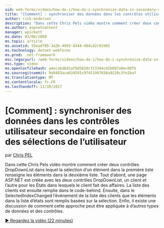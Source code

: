 ```yaml
---
uid: web-forms/videos/how-do-i/how-do-i-synchronize-data-in-secondary-user-controls-based-upon-user-selections
title: "[Comment] : synchroniser des données dans les contrôles utilisateur secondaire en fonction des sélections de l’utilisateur | Documents Microsoft"
author: rick-anderson
description: "Dans cette Chris Pels vidéo montre comment créer deux contrôles DropDownList dans lequel la sélection d’un élément dans la première liste renseigne les éléments dans la deuxième liste. Premier..."
ms.author: aspnetcontent
manager: wpickett
ms.date: 03/06/2009
ms.topic: article
ms.assetid: 55eadf85-3a2b-4993-8444-494cd2c92d65
ms.technology: dotnet-webforms
ms.prod: .net-framework
msc.legacyurl: /web-forms/videos/how-do-i/how-do-i-synchronize-data-in-secondary-user-controls-based-upon-user-selections
msc.type: video
ms.openlocfilehash: a4ecabd641af9d5810cf23344c42b097a0ec00f6
ms.sourcegitcommit: 9a9483aceb34591c97451997036a9120c3fe2baf
ms.translationtype: MT
ms.contentlocale: fr-FR
ms.lasthandoff: 11/10/2017
---
```

<a name="how-do-i-synchronize-data-in-secondary-user-controls-based-upon-user-selections"></a>[Comment] : synchroniser des données dans les contrôles utilisateur secondaire en fonction des sélections de l’utilisateur
====================
par [Chris PEL](https://twitter.com/chrispels)

Dans cette Chris Pels vidéo montre comment créer deux contrôles DropDownList dans lequel la sélection d’un élément dans la première liste renseigne les éléments dans la deuxième liste. Tout d’abord, une page ASP.NET est créée avec les deux contrôles DropDownList, un client et l’autre pour les États dans lesquels le client fait des affaires. La liste des clients est ensuite remplie dans le code-behind. Ensuite, dans le SelectedIndexChanged l’événement de la liste des clients que les éléments dans la liste d’états sont remplis basées sur la sélection. Enfin, il existe une discussion de comment cette approche peut être appliquée à d’autres types de données et des contrôles.

[&#9654; Regardez la vidéo (22 minutes)](https://channel9.msdn.com/Blogs/ASP-NET-Site-Videos/how-do-i-synchronize-data-in-secondary-user-controls-based-upon-user-selections)
